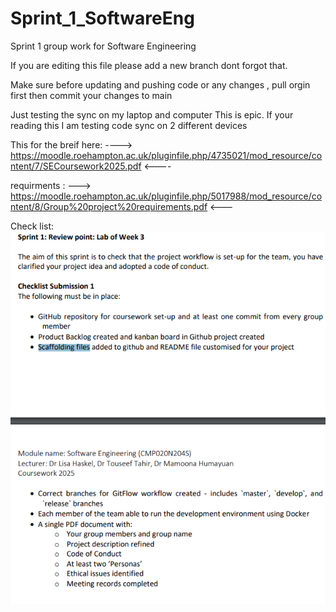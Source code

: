 # Sprint_1_SoftwareEng
 Sprint 1 group work for Software Engineering

If you are editing this file please add a new branch dont forgot that.

Make sure before updating and pushing code or any changes , pull orgin first then commit your changes to main

Just testing the sync on my laptop and computer
This is epic. If your reading this I am testing code sync on 2 different devices

This for the breif here:
---->     https://moodle.roehampton.ac.uk/pluginfile.php/4735021/mod_resource/content/7/SECoursework2025.pdf   <----

requirments :
     --->  https://moodle.roehampton.ac.uk/pluginfile.php/5017988/mod_resource/content/8/Group%20project%20requirements.pdf <---


Check list:
![alt text](checklist_sprint1.png)